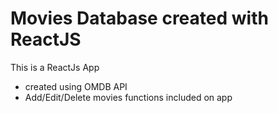 # Movies Database created with ReactJS
This is a ReactJs App
* created using OMDB API
* Add/Edit/Delete movies functions included on app
